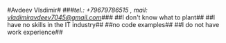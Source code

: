 #Avdeev Vlsdimir#
###*tel.: +79679786515 , mail: vladimiravdeev7045@gmail.com*###
##I don't know what to plant##
##I have no skills in the IT industry##
##no code examples##
##I do not have work experience##
